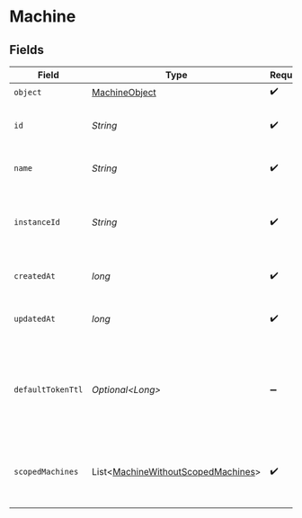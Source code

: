# Machine


## Fields

| Field                                                                                          | Type                                                                                           | Required                                                                                       | Description                                                                                    |
| ---------------------------------------------------------------------------------------------- | ---------------------------------------------------------------------------------------------- | ---------------------------------------------------------------------------------------------- | ---------------------------------------------------------------------------------------------- |
| `object`                                                                                       | [MachineObject](../../models/components/MachineObject.md)                                      | :heavy_check_mark:                                                                             | N/A                                                                                            |
| `id`                                                                                           | *String*                                                                                       | :heavy_check_mark:                                                                             | Unique identifier for the machine.                                                             |
| `name`                                                                                         | *String*                                                                                       | :heavy_check_mark:                                                                             | The name of the machine.                                                                       |
| `instanceId`                                                                                   | *String*                                                                                       | :heavy_check_mark:                                                                             | The ID of the instance this machine belongs to.                                                |
| `createdAt`                                                                                    | *long*                                                                                         | :heavy_check_mark:                                                                             | Unix timestamp of creation.                                                                    |
| `updatedAt`                                                                                    | *long*                                                                                         | :heavy_check_mark:                                                                             | Unix timestamp of last update.                                                                 |
| `defaultTokenTtl`                                                                              | *Optional\<Long>*                                                                              | :heavy_minus_sign:                                                                             | The default time-to-live (TTL) in seconds for tokens created by this machine.                  |
| `scopedMachines`                                                                               | List\<[MachineWithoutScopedMachines](../../models/components/MachineWithoutScopedMachines.md)> | :heavy_check_mark:                                                                             | Array of machines this machine has access to.                                                  |